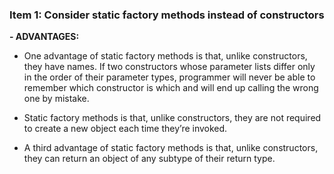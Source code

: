 ### Item 1: Consider static factory methods instead of constructors

**- ADVANTAGES:**

* One advantage of static factory methods is that, unlike constructors, they
have names. If two constructors whose parameter lists differ only in the order 
of their parameter types, programmer will never be able to remember which 
constructor is which and will end up calling the wrong one by mistake.
      
* Static factory methods is that, unlike constructors, they are not required
to create a new object each time they’re invoked.
      
* A third advantage of static factory methods is that, unlike constructors, 
they can return an object of any subtype of their return type.